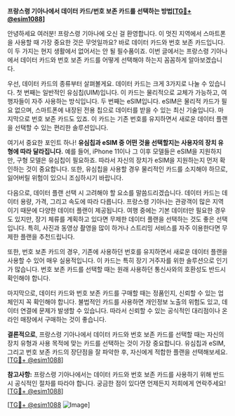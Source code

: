 **프랑스령 기아나에서 데이터 카드/번호 보존 카드를 선택하는 방법[[TG💪+ @esim1088](https://t.me/s/esim1088)]**

안녕하세요 여러분! 프랑스령 기아나에 오신 걸 환영합니다. 이 멋진 지역에서 스마트폰을 사용할 때 가장 중요한 것은 무엇일까요? 바로 데이터 카드와 번호 보존 카드입니다. 이 두 가지는 현지 생활에서 없어서는 안 될 필수품이죠. 이번 글에서는 프랑스령 기아나에서 데이터 카드와 번호 보존 카드를 어떻게 선택해야 하는지 꼼꼼하게 알아보겠습니다.

우선, 데이터 카드의 종류부터 살펴볼게요. 데이터 카드는 크게 3가지로 나눌 수 있습니다. 첫 번째는 일반적인 유심칩(UIM)입니다. 이 카드는 물리적으로 교체가 가능하고, 여행자들이 자주 사용하는 방식입니다. 두 번째는 eSIM입니다. eSIM은 물리적 카드가 필요 없으며, 스마트폰에 내장된 전용 칩으로 데이터를 받을 수 있는 최신 기술입니다. 마지막으로 번호 보존 카드도 있죠. 이 카드는 기존 번호를 유지하면서 새로운 데이터 플랜을 선택할 수 있는 편리한 솔루션입니다.

여기서 중요한 포인트 하나! **유심칩과 eSIM 중 어떤 것을 선택할지는 사용자의 장치 유형에 따라 달라집니다.** 예를 들어, iPhone 11이나 그 이후 모델들은 eSIM을 지원하지만, 구형 모델은 유심칩이 필요하죠. 따라서 자신의 장치가 eSIM을 지원하는지 먼저 확인하는 것이 중요합니다. 또한, 유심칩을 사용할 경우 물리적인 카드를 소지해야 하므로, 잃어버릴 위험이 있으니 조심하시기 바랍니다.

다음으로, 데이터 플랜 선택 시 고려해야 할 요소를 말씀드리겠습니다. 데이터 카드는 데이터 용량, 가격, 그리고 속도에 따라 다릅니다. 프랑스령 기아나는 관광객이 많은 지역이기 때문에 다양한 데이터 플랜이 제공됩니다. 여행 중에는 기본 데이터만 필요한 경우도 있지만, 장기 체류를 계획하고 있다면 무제한 데이터 플랜을 선택하는 것도 좋은 선택입니다. 특히, 사진과 동영상 촬영을 많이 하거나 스트리밍 서비스를 자주 이용한다면 무제한 플랜을 추천드립니다.

또한, 번호 보존 카드의 경우, 기존에 사용하던 번호를 유지하면서 새로운 데이터 플랜을 사용할 수 있어 매우 실용적입니다. 이 카드는 특히 장기 거주자를 위한 솔루션으로 인기가 많습니다. 번호 보존 카드를 선택할 때는 원래 사용하던 통신사와의 호환성도 반드시 확인해야 합니다.

마지막으로, 데이터 카드와 번호 보존 카드를 구매할 때는 정품인지, 신뢰할 수 있는 업체인지 꼭 확인해야 합니다. 불법적인 카드를 사용하면 개인정보 노출의 위험도 있고, 데이터 연결에 문제가 발생할 수 있습니다. 따라서 신뢰할 수 있는 공식적인 대리점이나 온라인 매장에서 구매하는 것이 좋습니다.

**결론적으로**, 프랑스령 기아나에서 데이터 카드와 번호 보존 카드를 선택할 때는 자신의 장치 유형과 사용 목적에 맞는 카드를 선택하는 것이 가장 중요합니다. 유심칩과 eSIM, 그리고 번호 보존 카드의 장단점을 잘 파악한 후, 자신에게 적합한 플랜을 선택해보세요. [[TG💪+ @esim1088](https://t.me/s/esim1088)]

**참고사항:** 프랑스령 기아나에서는 데이터 카드와 번호 보존 카드를 사용하기 위해 반드시 공식적인 절차를 따라야 합니다. 궁금한 점이 있다면 언제든지 저희에게 연락주세요! [[TG💪+ @esim1088](https://t.me/s/esim1088)] 

[[TG💪+ @esim1088](https://t.me/s/esim1088) ![Image](https://i.postimg.cc/Y0z9fWf4/image.png)]